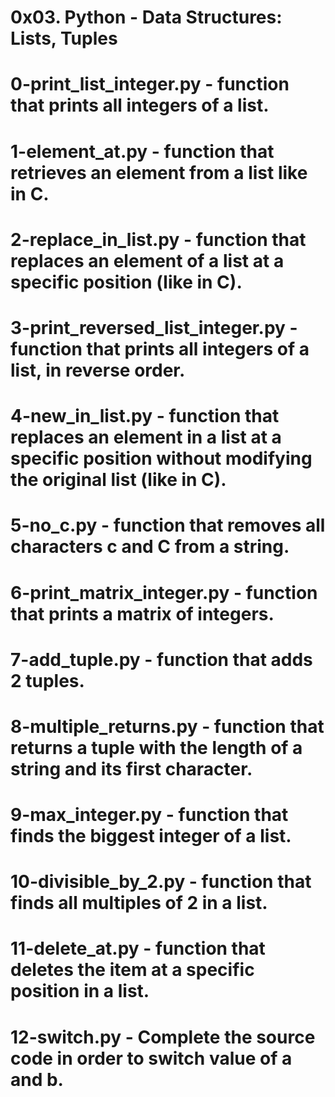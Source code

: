 # 0x03. Python - Data Structures: Lists, Tuples
# 0-print_list_integer.py - function that prints all integers of a list.
# 1-element_at.py - function that retrieves an element from a list like in C.
# 2-replace_in_list.py - function that replaces an element of a list at a specific position (like in C).
# 3-print_reversed_list_integer.py - function that prints all integers of a list, in reverse order.
# 4-new_in_list.py - function that replaces an element in a list at a specific position without modifying the original list (like in C).
# 5-no_c.py - function that removes all characters c and C from a string.
# 6-print_matrix_integer.py - function that prints a matrix of integers.
# 7-add_tuple.py - function that adds 2 tuples.
# 8-multiple_returns.py - function that returns a tuple with the length of a string and its first character.
# 9-max_integer.py - function that finds the biggest integer of a list.
# 10-divisible_by_2.py - function that finds all multiples of 2 in a list.
# 11-delete_at.py - function that deletes the item at a specific position in a list.
# 12-switch.py - Complete the source code in order to switch value of a and b.
